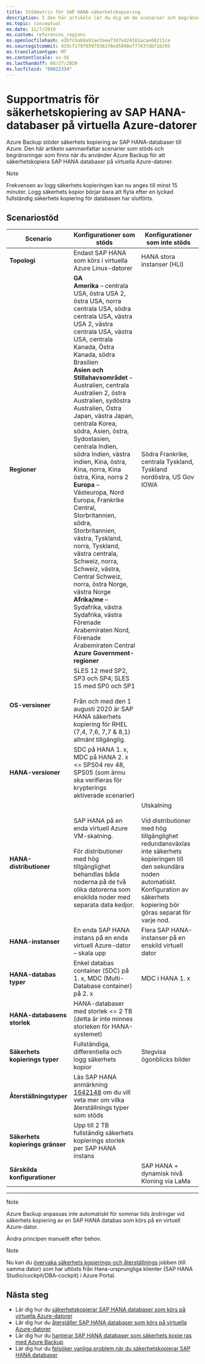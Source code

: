 ```yaml
---
title: Stödmatris för SAP HANA-säkerhetskopiering
description: I den här artikeln lär du dig om de scenarier och begränsningar som stöds när du använder Azure Backup för att säkerhetskopiera SAP HANA databaser på virtuella Azure-datorer.
ms.topic: conceptual
ms.date: 11/7/2019
ms.custom: references_regions
ms.openlocfilehash: e3bfc5ab9a91ae3aee73d7ed24161acae60211ce
ms.sourcegitcommit: 419cf179f9597936378ed5098ef77437dbf16295
ms.translationtype: MT
ms.contentlocale: sv-SE
ms.lasthandoff: 08/27/2020
ms.locfileid: "89022334"
---
```

# <a name="support-matrix-for-backup-of-sap-hana-databases-on-azure-vms"></a>Supportmatris för säkerhetskopiering av SAP HANA-databaser på virtuella Azure-datorer

Azure Backup stöder säkerhets kopiering av SAP HANA-databaser till Azure. Den här artikeln sammanfattar scenarier som stöds och begränsningar som finns när du använder Azure Backup för att säkerhetskopiera SAP HANA databaser på virtuella Azure-datorer.

> [!NOTE]
> Frekvensen av logg säkerhets kopieringen kan nu anges till minst 15 minuter. Logg säkerhets kopior börjar bara att flyta efter en lyckad fullständig säkerhets kopiering för databasen har slutförts.

## <a name="scenario-support"></a>Scenariostöd

| **Scenario**               | **Konfigurationer som stöds**                                | **Konfigurationer som inte stöds**                              |
| -------------------------- | ------------------------------------------------------------ | ------------------------------------------------------------ |
| **Topologi**               | Endast SAP HANA som körs i virtuella Azure Linux-datorer                    | HANA stora instanser (HLI)                                   |
| **Regioner**                   | **GA**<br> **Amerika** – centrala USA, östra USA 2, östra USA, norra centrala USA, södra centrala USA, västra USA 2, västra centrala USA, västra USA, centrala Kanada, Östra Kanada, södra Brasilien <br> **Asien och Stillahavsområdet** – Australien, centrala Australien 2, östra Australien, sydöstra Australien, Östra Japan, västra Japan, centrala Korea, södra, Asien, östra, Sydostasien, centrala Indien, södra Indien, västra indien, Kina, östra, Kina, norra, Kina östra, Kina, norra 2 <br> **Europa** – Västeuropa, Nord Europa, Frankrike Central, Storbritannien, södra, Storbritannien, västra, Tyskland, norra, Tyskland, västra centrala, Schweiz, norra, Schweiz, västra, Central Schweiz, norra, östra Norge, västra Norge <br> **Afrika/me** – Sydafrika, västra Sydafrika, västra Förenade Arabemiraten Nord, Förenade Arabemiraten Central  <BR>  **Azure Government-regioner** | Södra Frankrike, centrala Tyskland, Tyskland nordöstra, US Gov IOWA |
| **OS-versioner**            | SLES 12 med SP2, SP3 och SP4; SLES 15 med SP0 och SP1 <br><br>  Från och med den 1 augusti 2020 är SAP HANA säkerhets kopiering för RHEL (7,4, 7,6, 7,7 & 8,1) allmänt tillgänglig.                |                                             |
| **HANA-versioner**          | SDC på HANA 1. x, MDC på HANA 2. x <= SPS04 rev 48, SPS05 (som ännu ska verifieras för krypterings aktiverade scenarier)      |                                                            |
| **HANA-distributioner**       | SAP HANA på en enda virtuell Azure VM-skalning. <br><br> För distributioner med hög tillgänglighet behandlas båda noderna på de två olika datorerna som enskilda noder med separata data kedjor.               | Utskalning <br><br> Vid distributioner med hög tillgänglighet redundansväxlas inte säkerhets kopieringen till den sekundära noden automatiskt. Konfiguration av säkerhets kopiering bör göras separat för varje nod.                                           |
| **HANA-instanser**         | En enda SAP HANA instans på en enda virtuell Azure-dator – skala upp | Flera SAP HANA-instanser på en enskild virtuell dator                  |
| **HANA-databas typer**    | Enkel databas container (SDC) på 1. x, MDC (Multi-Database container) på 2. x | MDC i HANA 1. x                                              |
| **HANA-databasens storlek**     | HANA-databaser med storlek <= 2 TB (detta är inte minnes storleken för HANA-systemet)               |                                                              |
| **Säkerhets kopierings typer**           | Fullständiga, differentiella och logg säkerhets kopior                          | Stegvisa ögonblicks bilder                                       |
| **Återställningstyper**          | Läs SAP HANA anmärkning [1642148](https://launchpad.support.sap.com/#/notes/1642148) om du vill veta mer om vilka återställnings typer som stöds |                                                              |
| **Säkerhets kopierings gränser**          | Upp till 2 TB fullständig säkerhets kopierings storlek per SAP HANA instans         |                                                              |
| **Särskilda konfigurationer** |                                                              | SAP HANA + dynamisk nivå <br>  Kloning via LaMa        |

------

>[!NOTE]
>Azure Backup anpassas inte automatiskt för sommar tids ändringar vid säkerhets kopiering av en SAP HANA databas som körs på en virtuell Azure-dator.
>
>Ändra principen manuellt efter behov.

> [!NOTE]
> Nu kan du [övervaka säkerhets kopierings-och återställnings](./sap-hana-db-manage.md#monitor-manual-backup-jobs-in-the-portal) jobben (till samma dator) som har utlösts från Hana-ursprungliga klienter (SAP HANA Studio/cockpit/DBA-cockpit) i Azure Portal.

## <a name="next-steps"></a>Nästa steg

* Lär dig hur du [säkerhetskopierar SAP HANA databaser som körs på virtuella Azure-datorer](./backup-azure-sap-hana-database.md)
* Lär dig hur du [återställer SAP HANA databaser som körs på virtuella Azure-datorer](./sap-hana-db-restore.md)
* Lär dig hur du [hanterar SAP HANA databaser som säkerhets kopie ras med Azure Backup](sap-hana-db-manage.md)
* Lär dig hur du [felsöker vanliga problem när du säkerhetskopierar SAP HANA databaser](./backup-azure-sap-hana-database-troubleshoot.md)
